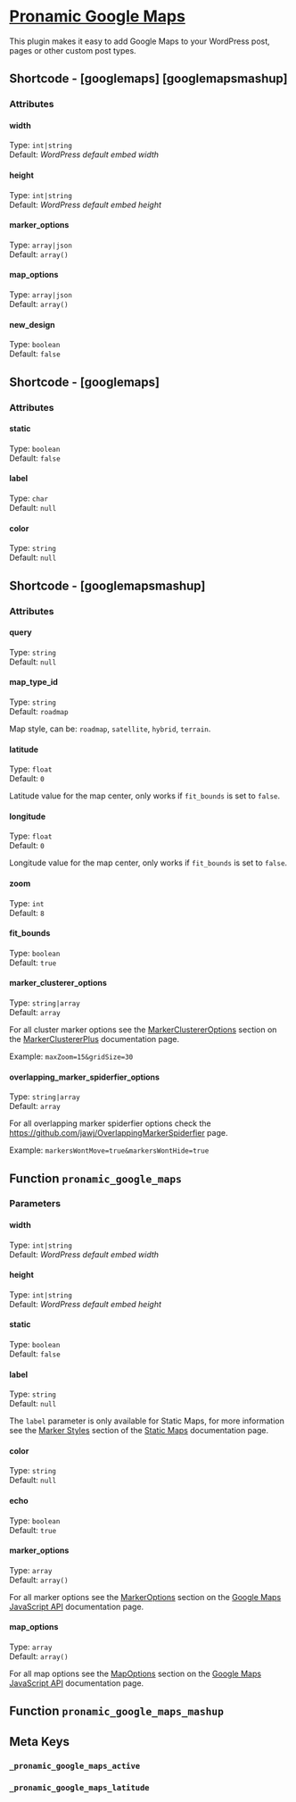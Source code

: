 # [Pronamic Google Maps](http://www.happywp.com/plugins/pronamic-google-maps/)

This plugin makes it easy to add Google Maps to your WordPress post, pages or other custom post types.

## Shortcode - [googlemaps] [googlemapsmashup]

### Attributes

#### width

Type: `int|string`  
Default: *WordPress default embed width*

#### height

Type: `int|string`  
Default: *WordPress default embed height*

#### marker_options

Type: `array|json`  
Default: `array()`  

#### map_options

Type: `array|json`  
Default: `array()`  

#### new_design

Type: `boolean`  
Default: `false`  


## Shortcode - [googlemaps]

### Attributes

#### static

Type: `boolean`  
Default: `false`  

#### label

Type: `char`  
Default: `null`  

#### color

Type: `string`  
Default: `null`  


## Shortcode - [googlemapsmashup]

### Attributes

#### query

Type: `string`  
Default: `null`  

#### map_type_id

Type: `string`  
Default: `roadmap`  

Map style, can be: `roadmap`, `satellite`, `hybrid`, `terrain`.

#### latitude

Type: `float`  
Default: `0`  

Latitude value for the map center, only works if `fit_bounds` is set to `false`. 

#### longitude

Type: `float`  
Default: `0`  

Longitude value for the map center, only works if `fit_bounds` is set to `false`.

#### zoom

Type: `int`  
Default: `8`  

#### fit_bounds

Type: `boolean`  
Default: `true`  

#### marker_clusterer_options

Type: `string|array`  
Default: `array`  

For all cluster marker options see the [MarkerClustererOptions](http://google-maps-utility-library-v3.googlecode.com/svn/trunk/markerclustererplus/docs/reference.html)
section on the [MarkerClustererPlus](http://google-maps-utility-library-v3.googlecode.com/svn/trunk/markerclustererplus/docs/reference.html) documentation page.

Example: `maxZoom=15&gridSize=30`  

#### overlapping_marker_spiderfier_options

Type: `string|array`  
Default: `array`  

For all overlapping marker spiderfier options check the https://github.com/jawj/OverlappingMarkerSpiderfier page.

Example: `markersWontMove=true&markersWontHide=true`  


## Function `pronamic_google_maps`

### Parameters

#### width

Type: `int|string`  
Default: *WordPress default embed width*

#### height

Type: `int|string`  
Default: *WordPress default embed height*

#### static

Type: `boolean`  
Default: `false`  

#### label

Type: `string`  
Default: `null`  

The `label` parameter is only available for Static Maps, for more information 
see the [Marker Styles](https://developers.google.com/maps/documentation/staticmaps/#MarkerStyles) section
of the [Static Maps](https://developers.google.com/maps/documentation/staticmaps/) documentation page.

#### color

Type: `string`  
Default: `null`  

#### echo

Type: `boolean`  
Default: `true`  

#### marker_options

Type: `array`  
Default: `array()`  

For all marker options see the [MarkerOptions](https://developers.google.com/maps/documentation/javascript/reference#MarkerOptions)
section on the [Google Maps JavaScript API](https://developers.google.com/maps/documentation/javascript/reference) documentation page.

#### map_options

Type: `array`  
Default: `array()`  

For all map options see the [MapOptions](https://developers.google.com/maps/documentation/javascript/reference#MapOptions)
section on the [Google Maps JavaScript API](https://developers.google.com/maps/documentation/javascript/reference) documentation page.


## Function `pronamic_google_maps_mashup`



## Meta Keys

### `_pronamic_google_maps_active`

### `_pronamic_google_maps_latitude`
